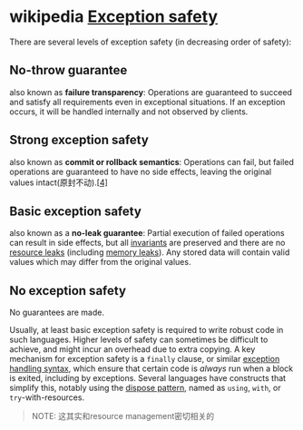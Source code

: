 # wikipedia [Exception safety](https://en.wikipedia.org/wiki/Exception_safety)

There are several levels of exception safety (in decreasing order of safety):

## No-throw guarantee

also known as **failure transparency**: Operations are guaranteed to succeed and satisfy all requirements even in exceptional situations. If an exception occurs, it will be handled internally and not observed by clients.

## Strong exception safety

also known as **commit or rollback semantics**: Operations can fail, but failed operations are guaranteed to have no side effects, leaving the original values intact(原封不动).[[4\]](https://en.wikipedia.org/wiki/Exception_safety#cite_note-4)

## Basic exception safety

also known as a **no-leak guarantee**: Partial execution of failed operations can result in side effects, but all [invariants](https://en.wikipedia.org/wiki/Invariant_(computer_science)) are preserved and there are no [resource leaks](https://en.wikipedia.org/wiki/Resource_leak) (including [memory leaks](https://en.wikipedia.org/wiki/Memory_leak)). Any stored data will contain valid values which may differ from the original values.

## No exception safety

No guarantees are made.



Usually, at least basic exception safety is required to write robust code in such languages. Higher levels of safety can sometimes be difficult to achieve, and might incur an overhead due to extra copying. A key mechanism for exception safety is a `finally` clause, or similar [exception handling syntax](https://en.wikipedia.org/wiki/Exception_handling_syntax), which ensure that certain code is *always* run when a block is exited, including by exceptions. Several languages have constructs that simplify this, notably using the [dispose pattern](https://en.wikipedia.org/wiki/Dispose_pattern), named as `using`, `with`, or `try`-with-resources.

> NOTE: 这其实和resource management密切相关的